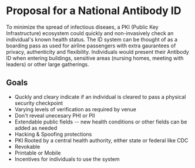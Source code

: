 # Proposal for a National Antibody ID
To minimize the spread of infectious diseaes, a PKI (Public Key Infrastructure) ecosystem could quickly and non-invasively check an individual's known health status. The ID system can be thought of as a boarding pass as used for airline passengers with extra gaurantees of privacy, authenticity and flexibility. Individuals would present their Antibody ID when entering buildings, sensitive areas (nursing homes, meeting with leaders) or other large gatherings.

## Goals
- Quckly and cleary indicate if an individual is cleared to pass a physical security checkpoint
- Varying levels of verification as required by venue
- Don't reveal unecesary PHI or PII
- Extendable public fields -- new health conditions or other fields can be added as needed
- Hacking & Spoofing protections
- PKI Rooted by a central health authority, either state or federal like CDC
- Revokable
- Printable or Mobile
- Incentives for individuals to use the system

